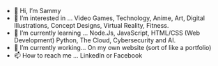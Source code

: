 - 👋 Hi, I’m Sammy
- 👀 I’m interested in ... Video Games, Technology, Anime, Art, Digital Illustrations, Concept Designs, Virtual Reality, Fitness.
- 🌱 I’m currently learning ... Node.Js, JavaScript, HTML/CSS (Web Development) Python, The Cloud, Cybersecurity and AI.
- 💞️ I’m currently working... On my own website (sort of like a portfolio)
- 📫 How to reach me ... LinkedIn or Facebook

<!---
SammyCode002/SammyCode002 is a ✨ special ✨ repository because its `README.md` (this file) appears on your GitHub profile.
You can click the Preview link to take a look at your changes.
--->
